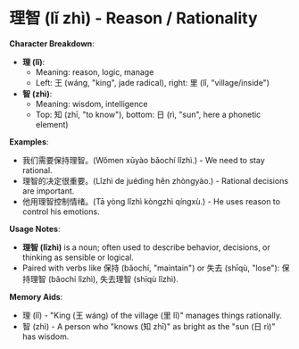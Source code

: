 # **理智 (lǐ zhì) - Reason / Rationality**

**Character Breakdown**:  
- **理 (lǐ)**:
  - Meaning: reason, logic, manage
  - Left: 王 (wáng, "king", jade radical), right: 里 (lǐ, "village/inside")  
- **智 (zhì)**:
  - Meaning: wisdom, intelligence
  - Top: 知 (zhī, "to know"), bottom: 日 (rì, "sun", here a phonetic element)

**Examples**:  
- 我们需要保持理智。(Wǒmen xūyào bǎochí lǐzhì.) - We need to stay rational.  
- 理智的决定很重要。(Lǐzhì de juédìng hěn zhòngyào.) - Rational decisions are important.  
- 他用理智控制情绪。(Tā yòng lǐzhì kòngzhì qíngxù.) - He uses reason to control his emotions.

**Usage Notes**:  
- **理智 (lǐzhì)** is a noun; often used to describe behavior, decisions, or thinking as sensible or logical.  
- Paired with verbs like 保持 (bǎochí, "maintain") or 失去 (shīqù, "lose"): 保持理智 (bǎochí lǐzhì), 失去理智 (shīqù lǐzhì).

**Memory Aids**:  
- 理 (lǐ) - "King (王 wáng) of the village (里 lǐ)" manages things rationally.  
- 智 (zhì) - A person who "knows (知 zhī)" as bright as the "sun (日 rì)" has wisdom.